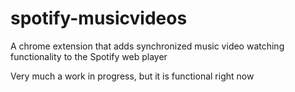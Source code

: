 # spotify-musicvideos
A chrome extension that adds synchronized music video watching functionality to the Spotify web player

Very much a work in progress, but it is functional right now
